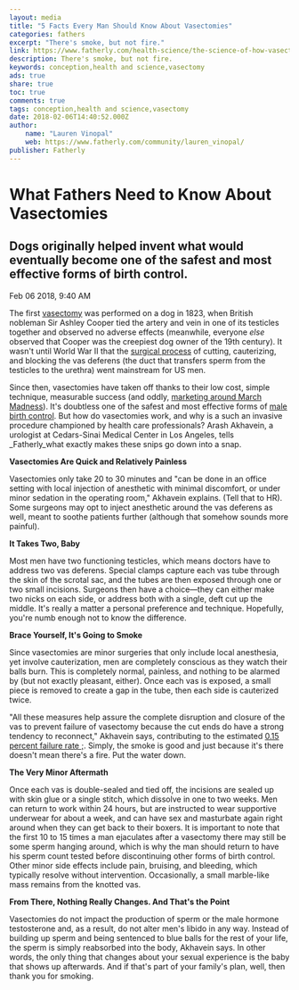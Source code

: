 ```yaml
---
layout: media
title: "5 Facts Every Man Should Know About Vasectomies"
categories: fathers
excerpt: "There's smoke, but not fire."
link: https://www.fatherly.com/health-science/the-science-of-how-vasectomies-work/
description: There's smoke, but not fire.
keywords: conception,health and science,vasectomy
ads: true
share: true
toc: true
comments: true
tags: conception,health and science,vasectomy
date: 2018-02-06T14:40:52.000Z
author:
    name: "Lauren Vinopal"
    web: https://www.fatherly.com/community/lauren_vinopal/
publisher: Fatherly
---
```

# What Fathers Need to Know About Vasectomies

## Dogs originally helped invent what would eventually become one of the safest and most effective forms of birth control.

Feb 06 2018, 9:40 AM

The first [vasectomy](https://www.fatherly.com/health-science/nfl-antonio-cromartie-vasectomy-kids/) was performed on a dog in 1823, when British nobleman Sir Ashley Cooper tied the artery and vein in one of its testicles together and observed no adverse effects (meanwhile, everyone _else_ observed that Cooper was the creepiest dog owner of the 19th century). It wasn't until World War II that the [surgical process](https://www.fatherly.com/health-science/the-most-important-facts-to-know-before-getting-a-vasectomy/) of cutting, cauterizing, and blocking the vas deferens (the duct that transfers sperm from the testicles to the urethra) went mainstream for US men.

Since then, vasectomies have taken off thanks to their low cost, simple technique, measurable success (and oddly, [marketing around March Madness](https://www.fatherly.com/news/vasectomy-plus-march-madness-equals-vas-madness/)). It's doubtless one of the safest and most effective forms of [male birth control](https://www.fatherly.com/health-science/male-birth-control-pill-has-origin-arrow-poison/). But how do vasectomies work, and why is a such an invasive procedure championed by health care professionals? Arash Akhavein, a urologist at Cedars-Sinai Medical Center in Los Angeles, tells _Fatherly_what exactly makes these snips go down into a snap.

**Vasectomies Are Quick and Relatively Painless**

Vasectomies only take 20 to 30 minutes and "can be done in an office setting with local injection of anesthetic with minimal discomfort, or under minor sedation in the operating room," Akhavein explains. (Tell that to HR). Some surgeons may opt to inject anesthetic around the vas deferens as well, meant to soothe patients further (although that somehow sounds more painful).

**It Takes Two, Baby**

Most men have two functioning testicles, which means doctors have to address two vas deferens. Special clamps capture each vas tube through the skin of the scrotal sac, and the tubes are then exposed through one or two small incisions. Surgeons then have a choice—they can either make two nicks on each side, or address both with a single, deft cut up the middle. It's really a matter a personal preference and technique. Hopefully, you're numb enough not to know the difference.

**Brace Yourself, It's Going to Smoke**

Since vasectomies are minor surgeries that only include local anesthesia, yet involve cauterization, men are completely conscious as they watch their balls burn. This is completely normal, painless, and nothing to be alarmed by (but not exactly pleasant, either). Once each vas is exposed, a small piece is removed to create a gap in the tube, then each side is cauterized twice.

"All these measures help assure the complete disruption and closure of the vas to prevent failure of vasectomy because the cut ends do have a strong tendency to reconnect," Akhavein says, contributing to the estimated [0.15 percent failure rate ;](http://www.malehealthcenter.com/c_vasectomy.html). Simply, the smoke is good and just because it's there doesn't mean there's a fire. Put the water down.

**The Very Minor Aftermath**

Once each vas is double-sealed and tied off, the incisions are sealed up with skin glue or a single stitch, which dissolve in one to two weeks. Men can return to work within 24 hours, but are instructed to wear supportive underwear for about a week, and can have sex and masturbate again right around when they can get back to their boxers. It is important to note that the first 10 to 15 times a man ejaculates after a vasectomy there may still be some sperm hanging around, which is why the man should return to have his sperm count tested before discontinuing other forms of birth control. Other minor side effects include pain, bruising, and bleeding, which typically resolve without intervention. Occasionally, a small marble-like mass remains from the knotted vas.

**From There, Nothing Really Changes. And That's the Point**

Vasectomies do not impact the production of sperm or the male hormone testosterone and, as a result, do not alter men's libido in any way. Instead of building up sperm and being sentenced to blue balls for the rest of your life, the sperm is simply reabsorbed into the body, Akhavein says. In other words, the only thing that changes about your sexual experience is the baby that shows up afterwards. And if that's part of your family's plan, well, then thank you for smoking.